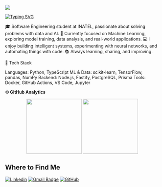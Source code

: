 ![](https://komarev.com/ghpvc/?username=gabriel-pivoto&color=006bed)

[![Typing SVG](https://readme-typing-svg.demolab.com?font=Fira+Code&pause=1000&width=435&lines=Hello!+I'm+Gabriel+Pivoto+%F0%9F%91%8B)](https://git.io/typing-svg)

🎓 Software Engineering student at INATEL, passionate about solving problems with data and AI.
🤖 Currently focused on Machine Learning, exploring model training, data analysis, and real-world applications.
💻 I enjoy building intelligent systems, experimenting with neural networks, and automating things with code.
📚 Always learning, sharing, and improving.

🧠 Tech Stack

Languages: Python, TypeScript
ML & Data: scikit-learn, TensorFlow, pandas, NumPy
Backend: Node.js, Fastify, PostgreSQL, Prisma
Tools: Docker, GitHub Actions, VS Code, Jupyter


**⚙️ GitHub Analytics**

<div align="center">
  <img height="180em" src="https://github-readme-stats.vercel.app/api?username=gabriel-pivoto&theme=transparent&bg_color=000&border_color=30A3DC&show_icons=true&icon_color=30A3DC&title_color=E94D5F&text_color=FFF" />
  <img height="180em" src="https://github-readme-stats-git-masterrstaa-rickstaa.vercel.app/api/top-langs/?username=gabriel-pivoto&layout=compact&bg_color=000&border_color=30A3DC&title_color=E94D5F&text_color=FFF" />
</div>


## Where to Find Me

[![Linkedin](https://img.shields.io/badge/-LinkedIn-blue?style=flat-square&logo=Linkedin&logoColor=white&link=https://www.linkedin.com/in/gabriel-pivoto-252027227/)](https://www.linkedin.com/in/gabriel-pivoto-252027227/)
[![Gmail Badge](https://img.shields.io/badge/-email-006bed?style=flat-square&logo=Gmail&logoColor=white&link=mailto:gabrielspivoto@gmail.com)](mailto:gabrielspivoto@gmail.com)
[![GitHub](https://img.shields.io/github/followers/gabriel-pivoto?label=follow&style=social)](https://github.com/gabriel-pivoto)
